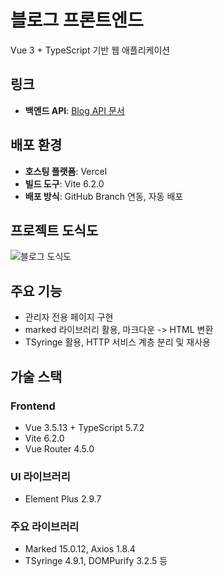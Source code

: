 # 블로그 프론트엔드
Vue 3 + TypeScript 기반 웹 애플리케이션

## 링크
- **백엔드 API**: [Blog API 문서](https://heojin1109.github.io/2025.07.04.htm)

## 배포 환경
- **호스팅 플랫폼**: Vercel
- **빌드 도구**: Vite 6.2.0
- **배포 방식**: GitHub Branch 연동, 자동 배포

## 프로젝트 도식도
![블로그 도식도](https://res.cloudinary.com/dtrxriyea/image/upload/v1751883877/markdonw/sqi0fzzq6e5ln3eako52.png)

## 주요 기능
- 관리자 전용 페이지 구현
- marked 라이브러리 활용, 마크다운 -> HTML 변환
- TSyringe 활용, HTTP 서비스 계층 분리 및 재사용

## 가술 스택

### Frontend
- Vue 3.5.13 + TypeScript 5.7.2
- Vite 6.2.0
- Vue Router 4.5.0

### UI 라이브러리
- Element Plus 2.9.7

### 주요 라이브러리
- Marked 15.0.12, Axios 1.8.4
- TSyringe 4.9.1, DOMPurify 3.2.5 등
